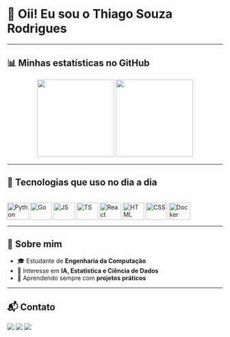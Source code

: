 # 👋 Oii! Eu sou o Thiago Souza Rodrigues  

---

## 📊 Minhas estatísticas no GitHub
<div align="center">

  <!-- Estatísticas principais -->
  <img height="180em" src="https://github-readme-stats.vercel.app/api?username=Thiago-SR&show_icons=true&theme=radical&include_all_commits=true&count_private=true"/>
  
  <!-- Linguagens mais usadas -->
  <img height="180em" src="https://github-readme-stats.vercel.app/api/top-langs/?username=Thiago-SR&layout=compact&langs_count=7&theme=radical"/>

</div>

---

## 🚀 Tecnologias que uso no dia a dia
<div style="display: inline_block"><br>
  <img align="center" alt="Python" height="40" width="50" src="https://cdn.jsdelivr.net/gh/devicons/devicon/icons/python/python-original.svg">
  <img align="center" alt="Go" height="40" width="50" src="https://cdn.jsdelivr.net/gh/devicons/devicon/icons/go/go-original.svg">
  <img align="center" alt="JS" height="40" width="50" src="https://cdn.jsdelivr.net/gh/devicons/devicon/icons/javascript/javascript-original.svg">
  <img align="center" alt="TS" height="40" width="50" src="https://cdn.jsdelivr.net/gh/devicons/devicon/icons/typescript/typescript-original.svg">
  <img align="center" alt="React" height="40" width="50" src="https://cdn.jsdelivr.net/gh/devicons/devicon/icons/react/react-original.svg">
  <img align="center" alt="HTML" height="40" width="50" src="https://cdn.jsdelivr.net/gh/devicons/devicon/icons/html5/html5-original.svg">
  <img align="center" alt="CSS" height="40" width="50" src="https://cdn.jsdelivr.net/gh/devicons/devicon/icons/css3/css3-original.svg">
  <img align="center" alt="Docker" height="40" width="50" src="https://cdn.jsdelivr.net/gh/devicons/devicon/icons/docker/docker-original.svg">
</div>

---

## 🌱 Sobre mim
- 🎓 Estudante de **Engenharia da Computação**  
- 🧠 Interesse em **IA, Estatística e Ciência de Dados**  
- 🚀 Aprendendo sempre com **projetos práticos**  

---

## 📬 Contato
<div>
  <a href="https://www.linkedin.com/in/thiagorodrigues-dev/" target="_blank"><img src="https://img.shields.io/badge/-LinkedIn-%230077B5?style=for-the-badge&logo=linkedin&logoColor=white" target="_blank"></a>
  <a href = "mailto:thiagosr21.ts@gmail.com"><img src="https://img.shields.io/badge/-Gmail-%23333?style=for-the-badge&logo=gmail&logoColor=white" target="_blank"></a>
  <a href="https://www.instagram.com/seu_usuario" target="_blank"><img src="https://img.shields.io/badge/-Instagram-%23E4405F?style=for-the-badge&logo=instagram&logoColor=white" target="_blank"></a>
</div>
